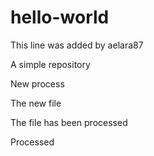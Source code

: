 # hello-world
This line was added by aelara87

A simple repository

New process

The new file 


The file has been processed


Processed
